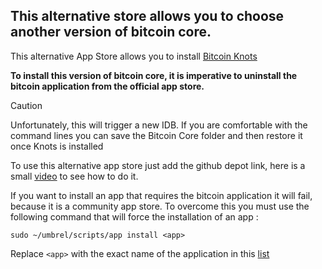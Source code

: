 ## This alternative store allows you to choose another version of bitcoin core.

This alternative App Store allows you to install [Bitcoin Knots](https://bitcoinknots.org)

**To install this version of bitcoin core, it is imperative to uninstall the bitcoin application from the official app store.**

> [!CAUTION]
> Unfortunately, this will trigger a new IDB.
> If you are comfortable with the command lines you can save the Bitcoin Core folder and then restore it once Knots is installed 

To use this alternative app store just add the github depot link, here is a small [video](https://youtu.be/-CVE7LyzJJw) to see how to do it.

If you want to install an app that requires the bitcoin application it will fail, because it is a community app store. To overcome this you must use the following command that will force the installation of an app :

```
sudo ~/umbrel/scripts/app install <app>
```

Replace `<app>` with the exact name of the application in this [list](https://github.com/getumbrel/umbrel-apps)